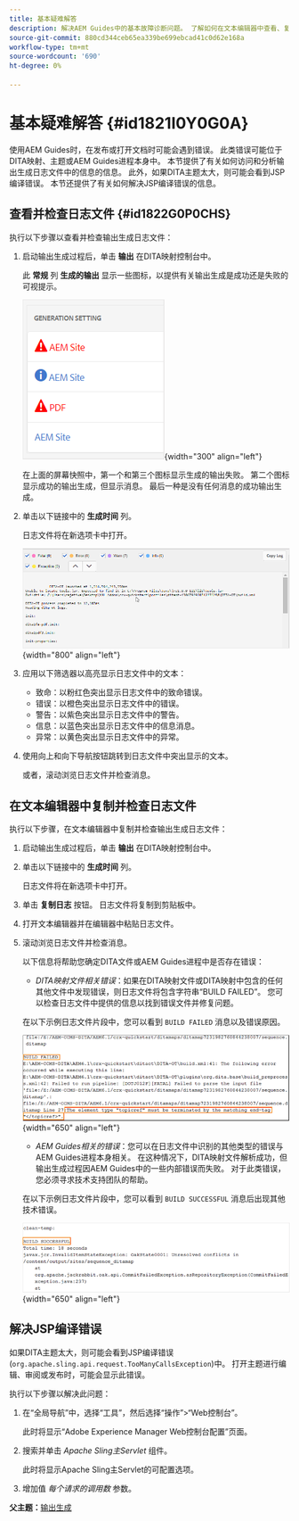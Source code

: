 ```yaml
---
title: 基本疑难解答
description: 解决AEM Guides中的基本故障诊断问题。 了解如何在文本编辑器中查看、复制和检查日志文件并解决JSP编译错误。
source-git-commit: 880cd344ceb65ea339be699ebcad41c0d62e168a
workflow-type: tm+mt
source-wordcount: '690'
ht-degree: 0%

---
```


# 基本疑难解答 {#id1821I0Y0G0A}

使用AEM Guides时，在发布或打开文档时可能会遇到错误。 此类错误可能位于DITA映射、主题或AEM Guides进程本身中。 本节提供了有关如何访问和分析输出生成日志文件中的信息的信息。 此外，如果DITA主题太大，则可能会看到JSP编译错误。 本节还提供了有关如何解决JSP编译错误的信息。

## 查看并检查日志文件 {#id1822G0P0CHS}

执行以下步骤以查看并检查输出生成日志文件：

1. 启动输出生成过程后，单击 **输出** 在DITA映射控制台中。

   此 **常规** 列 **生成的输出** 显示一些图标，以提供有关输出生成是成功还是失败的可视提示。

   ![](images/output-general-settings.png){width="300" align="left"}

   在上面的屏幕快照中，第一个和第三个图标显示生成的输出失败。 第二个图标显示成功的输出生成，但显示消息。 最后一种是没有任何消息的成功输出生成。

1. 单击以下链接中的 **生成时间** 列。

   日志文件将在新选项卡中打开。

   ![](images/log-file.png){width="800" align="left"}

1. 应用以下筛选器以高亮显示日志文件中的文本：
   - 致命：以粉红色突出显示日志文件中的致命错误。
   - 错误：以橙色突出显示日志文件中的错误。
   - 警告：以紫色突出显示日志文件中的警告。
   - 信息：以蓝色突出显示日志文件中的信息消息。
   - 异常：以黄色突出显示日志文件中的异常。
1. 使用向上和向下导航按钮跳转到日志文件中突出显示的文本。

   或者，滚动浏览日志文件并检查消息。


## 在文本编辑器中复制并检查日志文件

执行以下步骤，在文本编辑器中复制并检查输出生成日志文件：

1. 启动输出生成过程后，单击 **输出** 在DITA映射控制台中。

1. 单击以下链接中的 **生成时间** 列。

   日志文件将在新选项卡中打开。

1. 单击 **复制日志** 按钮。 日志文件将复制到剪贴板中。
1. 打开文本编辑器并在编辑器中粘贴日志文件。

1. 滚动浏览日志文件并检查消息。

   以下信息将帮助您确定DITA文件或AEM Guides进程中是否存在错误：

   - *DITA映射文件相关错误*：如果在DITA映射文件或DITA映射中包含的任何其他文件中发现错误，则日志文件将包含字符串“BUILD FAILED”。 您可以检查日志文件中提供的信息以找到错误文件并修复问题。

   在以下示例日志文件片段中，您可以看到 `BUILD FAILED` 消息以及错误原因。

   ![](images/dita-error-in-log-file.png){width="650" align="left"}

   - *AEM Guides相关的错误*：您可以在日志文件中识别的其他类型的错误与AEM Guides进程本身相关。 在这种情况下，DITA映射文件解析成功，但输出生成过程因AEM Guides中的一些内部错误而失败。 对于此类错误，您必须寻求技术支持团队的帮助。

   在以下示例日志文件片段中，您可以看到 `BUILD SUCCESSFUL` 消息后出现其他技术错误。

   ![](images/process-error-in-log-file.png){width="650" align="left"}


## 解决JSP编译错误

如果DITA主题太大，则可能会看到JSP编译错误\(`org.apache.sling.api.request.TooManyCallsException`\)中。 打开主题进行编辑、审阅或发布时，可能会显示此错误。

执行以下步骤以解决此问题：

1. 在“全局导航”中，选择“工具”，然后选择“操作”\>“Web控制台”。

   此时将显示“Adobe Experience Manager Web控制台配置”页面。

1. 搜索并单击 *Apache Sling主Servlet* 组件。

   此时将显示Apache Sling主Servlet的可配置选项。

1. 增加值 *每个请求的调用数* 参数。


**父主题：**[&#x200B;输出生成](generate-output.md)
